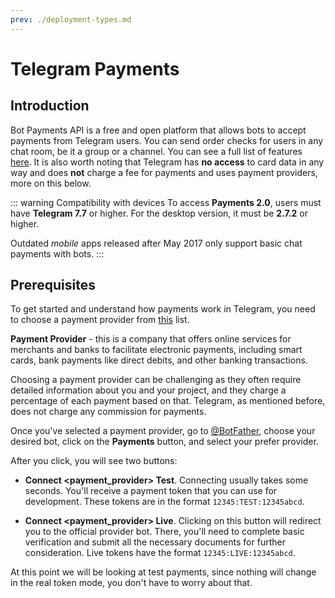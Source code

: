 ```yaml
---
prev: ./deployment-types.md
---
```


# Telegram Payments

## Introduction

Bot Payments API is a free and open platform that allows bots to accept payments from Telegram users. You can send order checks for users in any chat room, be it a group or a channel. You can see a full list of features [here](https://core.telegram.org/bots/payments#introducing-payments-2-0). It is also worth noting that Telegram has **no access** to card data in any way and does **not** charge a fee for payments and uses payment providers, more on this below.

::: warning Compatibility with devices
To access **Payments 2.0**, users must have **Telegram 7.7** or higher. For the desktop version, it must be **2.7.2** or higher.

Outdated _mobile_ apps released after May 2017 only support basic chat payments with bots.
:::

## Prerequisites

To get started and understand how payments work in Telegram, you need to choose a payment provider from [this](https://core.telegram.org/bots/payments#supported-payment-providers) list.

**Payment Provider** - this is a company that offers online services for merchants and banks to facilitate electronic payments, including smart cards, bank payments like direct debits, and other banking transactions.

Choosing a payment provider can be challenging as they often require detailed information about you and your project, and they charge a percentage of each payment based on that. Telegram, as mentioned before, does not charge any commission for payments.

Once you've selected a payment provider, go to [@BotFather](https://t.me/BotFather), choose your desired bot, click on the **Payments** button, and select your prefer provider.

After you click, you will see two buttons:

- **Connect <payment_provider> Test**. Connecting usually takes some seconds. You'll receive a payment token that you can use for development. These tokens are in the format `12345:TEST:12345abcd`.

- **Connect <payment_provider> Live**. Clicking on this button will redirect you to the official provider bot. There, you'll need to complete basic verification and submit all the necessary documents for further consideration. Live tokens have the format `12345:LIVE:12345abcd`.

At this point we will be looking at test payments, since nothing will change in the real token mode, you don't have to worry about that.

